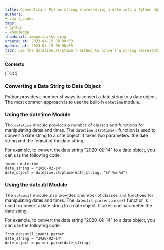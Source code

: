 ```yaml
---
title: Converting a Python string representing a date into a Python date object
authors:
- smart_coder
tags:
- python
- knowledge
thumbnail: images/python.png
created_at: 2023-04-15 00:00:00
updated_at: 2023-04-15 00:00:00
tldr: Use the datetime.strptime() method to convert a string representing a date to a date object.
---
```


**Contents**

[TOC]

### Converting a Date String to Date Object

Python provides a number of ways to convert a date string to a date object. The most common approach is to use the built-in `datetime` module.

### Using the datetime Module

The `datetime` module provides a number of classes and functions for manipulating dates and times. The `datetime.strptime()` function is used to convert a date string to a date object. It takes two parameters: the date string and the format of the date string.

For example, to convert the date string "2020-02-14" to a date object, you can use the following code:

```
import datetime
date_string = "2020-02-14"
date_object = datetime.strptime(date_string, "%Y-%m-%d")
```

### Using the dateutil Module

The `dateutil` module also provides a number of classes and functions for manipulating dates and times. The `dateutil.parser.parse()` function is used to convert a date string to a date object. It takes one parameter: the date string.

For example, to convert the date string "2020-02-14" to a date object, you can use the following code:

```
from dateutil import parser
date_string = "2020-02-14"
date_object = parser.parse(date_string)
```
